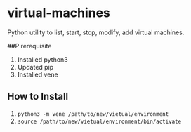 # virtual-machines

Python utility to list, start, stop, modify, add virtual machines.

##P rerequisite
1. Installed python3
2. Updated pip
3. Installed vene

## How to Install
1. `python3 -m vene /path/to/new/vietual/environment`
2. `source /path/to/new/vietual/environment/bin/activate`


